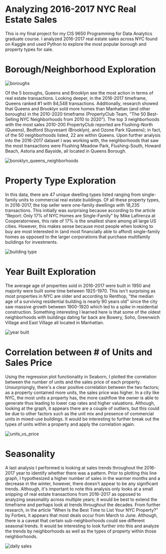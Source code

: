 # Analyzing 2016-2017 NYC Real Estate Sales
This is my final project for my CIS 9650 Programming for Data Analytics graduate course. I analyzed 2016-2017 real estate sales across NYC found on Kaggle and used Python to explore the most popular borough and property types for sale.

# Borough/Neighborhood Exploration

![boroughs](https://github.com/sallywuhoo/CIS9650-NYC2017-RE-Sales/assets/148400043/25273595-afe7-4240-962e-3bed7b6a79f3)

Of the 5 boroughs, Queens and Brooklyn see the most action in terms of real estate transactions. Looking deeper, in the 2016-2017 timeframe, Queens ranked #1 with 84,548 transactions. Additionally, research showed that Queens and Brooklyn sold more homes than Manhattan (and other boroughs) in the 2010-2020 timeframe (PropertyClub Team, "The 50 Best-Selling NYC Neighborhoods from 2010 to 2020"). The top 3 neighborhoods with the most sales 2010-200 PropertyClub reported are Flushing-North (Queens), Bedford Stuyvesant (Brooklyn), and Ozone Park (Queens); in fact, of the 50 neighborhoods listed, 22 are within Queens. Upon further analysis into the 2016-2017 dataset I was working with, the neighborhoods that saw the most transactions were Flushing Meadow Park, Flushing-South, Howard Beach, Astoria and Bayside, all located in Queens Borough.

![boroklyn_queens_neighborhoods](https://github.com/sallywuhoo/CIS9650-NYC2017-RE-Sales/assets/148400043/ff4f9e8d-bc38-42b4-ba0b-8b6d01798383)

# Property Type Exploration
In this data, there are 47 unique dwelling types listed ranging from single-family units to commercial real estate buildings. Of all these property types, in 2016-2017, the top seller were one-family dwellings with 18,235 transactions. This initially was surprising because according to the article "Report: Only 17% of NYC Homes are Single-Family" by Mike Lafirenza at Cooperatornews, this rate of 17% is the smallest share among all large US cities. However, this makes sense because most people when looking to buy are most interested in (and most financially able to afford) single-family homes as opposed to the larger corporations that purchase multifamily buildings for investments.

![building type](https://github.com/sallywuhoo/CIS9650-NYC2017-RE-Sales/assets/148400043/8c141b44-b3f7-4b93-90c8-1be8eb3127e3)

# Year Built Exploration
The average age of properties sold in 2016-2017 were built in 1950 and majority were built some time between 1925-1970. This isn't surprising as most properties in NYC are older and according to Renthop, "the median age of a surviving residential building is nearly 90 years old" since the city saw massive growth between 1900-1920 which led to a spike in residential construction. Something interesting I learned here is that some of the oldest neighborhoods with buildings dating far back are Bowery, Soho, Greenwich Village and East Village all located in Manhattan.

![year built](https://github.com/sallywuhoo/CIS9650-NYC2017-RE-Sales/assets/148400043/942ad68b-e03b-4725-a6dd-ebf7044ab9ba)

# Correlation between # of Units and Sales Price
Using the regression plot functionality in Seaborn, I plotted the correlation between the number of units and the sales price of each property. Unsurprisingly, there's a clear positive correlation between the two factors; as a property contained more units, the sales price was higher. In a city like NYC, the most units a property has, the more cashflow the owner is able to generate thus leading to lower cap rates and higher valuations. Although, looking at the graph, it appears there are a couple of outliers, but this could be due to other factors such as the unit mix and presence of commercial units in mixed-use buildings. It would be interesting to further break out the types of units within a property and apply the correlation again.

![units_vs_price](https://github.com/sallywuhoo/CIS9650-NYC2017-RE-Sales/assets/148400043/305090ba-18bc-419b-9d43-bf74cc9e5bcb)

# Seasonality
A last analysis I performed is looking at sales trends throughout the 2016-2017 year to identify whether there was a pattern. Prior to plotting this line graph, I hypothesized a higher number of sales in the warmer months and a decrease in the winter, however, there doesn't appear to be any significant trends. Although, it's important to note this analysis only looks at a small snipping of real estate transactions from 2016-2017 as opposed to analyzing seasonality across multiple years; it would be best to extend the timeframe and perhaps look at trends throughout the decades. From further research, in the article "When Is the Best Time to List Your NYC Property?" by Forbes, it appears that most deals occur from March to June. Although, there is a caveat that certain sub-neighborhoods could see different seasonal trends. It would be interesting to look further into this and analyze the trends by neighborhoods as well as the types of property within those neighborhoods.

![daily sales](https://github.com/sallywuhoo/CIS9650-NYC2017-RE-Sales/assets/148400043/7e6e4532-3a47-4c8f-aac5-0ca76e5106b5)
